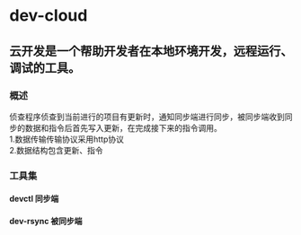 # dev-cloud
## 云开发是一个帮助开发者在本地环境开发，远程运行、调试的工具。  

### 概述
侦查程序侦查到当前进行的项目有更新时，通知同步端进行同步，被同步端收到同步的数据和指令后首先写入更新，在完成接下来的指令调用。  
1.数据传输传输协议采用http协议  
2.数据结构包含更新、指令
### 工具集

#### devctl 同步端  

#### dev-rsync 被同步端
